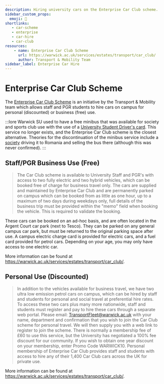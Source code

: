 ```yaml
---
description: Hiring university cars on the Enterprise Car Club scheme.
sidebar_custom_props:
  emoji: 🚗
shortlinks:
   - car-scheme
   - enterprise
   - car-hire
   - car-club
resources:
    - name: Enterprise Car Club Scheme
      url: https://warwick.ac.uk/services/estates/transport/car_club/
      author: Transport & Mobility Team
sidebar_label: Enterprise Car Hire
---
```

# Enterprise Car Club Scheme

The [Enterprise Car Club Scheme](https://warwick.ac.uk/services/estates/transport/car_club/) is an initiative by the
Transport & Mobility team which allows staff and PGR students to hire cars on campus for personal (discounted) or
business (free) use.

:::lore
Warwick SU used to have a free minibus that was available for society and sports club use with the use of a [University
Student Driver's card](https://www.warwicksu.com/news/article/warwicksu/University-Student-Drivers-Card-new-process-for-exec-members/).
This service no longer exists, and the Enterprise Car Club scheme is the closest alternative. Theories for the
discontinuation of the minibus service include a [society](https://www.warwicksu.com/societies-sports/societies/13984/)
driving it to Romania and selling the bus there (although this was never confirmed).
:::

## Staff/PGR Business Use (Free)
> The Car Club scheme is available to University Staff and PGR's with access to two fully electric and two hybrid
> vehicles, which can be booked free of charge for business travel only. The cars are supplied and maintained by
> Enterprise Car Club and are permanently parked on campus which can be booked from as little as one hour, up to a
> maximum of two days during weekdays only, full details of the business trip must be provided within the "memo" field
> when booking the vehicle. This is required to validate the booking.

These cars can be booked on an ad-hoc basis, and are often located in the Argent Court car park (next to Tesco). They
can be parked on any general campus car park, but must be returned to the original parking space after use. A campus
electric charge card is provided for electric cars, and a fuel card provided for petrol cars. Depending on
your age, you may only have access to one electric car.

More information can be found at https://warwick.ac.uk/services/estates/transport/car_club/.

## Personal Use (Discounted)
> In addition to the vehicles available for business travel, we have two ultra low emission petrol cars on campus, which
> can be hired by staff and students for personal and social travel at preferential hire rates. To access these two cars
> plus many more nationwide, staff and students must register and pay to hire these cars through a separate web portal.
> Please email: TransportFleet@warwick.ac.uk with your name, department and confirmation that you wish to join the Car
> Club scheme for personal travel. We will then supply you with a web link to register to join the scheme. There is
> normally a membership fee of £60 to use this service, but the University has negotiated a 100% fee discount for our
> community. If you wish to obtain one year discount on your membership, enter Promo Code WARWICK10. Personal membership
> of Enterprise Car Club provides staff and students with access to hire any of their 1,400 Car Club cars across the UK
> for private use.

More information can be found at https://warwick.ac.uk/services/estates/transport/car_club/.